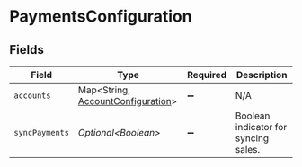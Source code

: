 # PaymentsConfiguration


## Fields

| Field                                                                                 | Type                                                                                  | Required                                                                              | Description                                                                           |
| ------------------------------------------------------------------------------------- | ------------------------------------------------------------------------------------- | ------------------------------------------------------------------------------------- | ------------------------------------------------------------------------------------- |
| `accounts`                                                                            | Map\<String, [AccountConfiguration](../../models/components/AccountConfiguration.md)> | :heavy_minus_sign:                                                                    | N/A                                                                                   |
| `syncPayments`                                                                        | *Optional\<Boolean>*                                                                  | :heavy_minus_sign:                                                                    | Boolean indicator for syncing sales.                                                  |